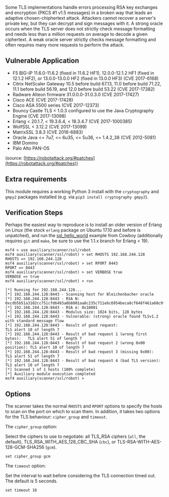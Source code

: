 Some TLS implementations handle errors processing RSA key exchanges and encryption (PKCS #1 v1.5 messages) in a broken way that leads an adaptive chosen-chiphertext attack. Attackers cannot recover a server's private key, but they can decrypt and sign messages with it. A strong oracle occurs when the TLS server does not strictly check message formatting and needs less than a million requests on average to decode a given ciphertext. A weak oracle server strictly checks message formatting and often requires many more requests to perform the attack.

## Vulnerable Application

* F5 BIG-IP 11.6.0-11.6.2 (fixed in 11.6.2 HF1), 12.0.0-12.1.2 HF1 (fixed in 12.1.2 HF2), or 13.0.0-13.0.0 HF2 (fixed in 13.0.0 HF3) (CVE 2017-6168)
* Citrix NetScaler Gateway 10.5 before build 67.13, 11.0 before build 71.22, 11.1 before build 56.19, and 12.0 before build 53.22 (CVE 2017-17382)
* Radware Alteon firmware 31.0.0.0-31.0.3.0 (CVE 2017-17427)
* Cisco ACE (CVE 2017-17428)
* Cisco ASA 5500 series (CVE 2017-12373)
* Bouncy Castle TLS < 1.0.3 configured to use the Java Cryptography Engine (CVE 2017-13098)
* Erlang  < 20.1.7, < 19.3.6.4, < 18.3.4.7 (CVE 2017-1000385)
* WolfSSL < 3.12.2 (CVE 2017-13099)
* MatrixSSL 3.8.3 (CVE 2016-6883)
* Oracle Java <= 7u7, <= 6u35, <= 5u36, <= 1.4.2_38  (CVE 2012-5081)
* IBM Domino
* Palo Alto PAN-OS

(source: [https://robotattack.org/#patches](https://robotattack.org/#patches))

## Extra requirements

This module requires a working Python 3 install with the `cryptography` and `gmpy2` packages installed (e.g. via `pip3 install cryptography gmpy2`).

## Verification Steps

Perhaps the easiest way to reproduce is to install an older version of Erlang on Linux (the stock `erlang` package on Ubuntu 17.10 and before is unpatched), and run the [ssl_hello_world](https://github.com/ninenines/cowboy/tree/master/examples/ssl_hello_world) example from Cowboy (additionally requires `git` and `make`, be sure to use the 1.1.x branch for Erlang < 19).

```
msf4 > use auxiliary/scanner/ssl/robot 
msf4 auxiliary(scanner/ssl/robot) > set RHOSTS 192.168.244.128
RHOSTS => 192.168.244.128
msf4 auxiliary(scanner/ssl/robot) > set RPORT 8443
RPORT => 8443
msf4 auxiliary(scanner/ssl/robot) > set VERBOSE true
VERBOSE => true
msf4 auxiliary(scanner/ssl/robot) > run

[*] Running for 192.168.244.128...
[*] 192.168.244.128:8443 - Scanning host for Bleichenbacher oracle
[*] 192.168.244.128:8443 - RSA N: 0xcdb5b51a3102cc751cfd6493a8b8801aa8c235c711e6c6954beca8cf648f461a68c9fd3fa81ad7e41634b739a0a33a138917c4e300a2543f7d09cf83ae9fc5338f6be04a59768708a2fa6b98e9affe0c24a23f79cda03a3ca367d4e7660e9da1c09b17d999b79296c65194f18c392471c9a051be048cbeea347abbb1a42d8af5
[*] 192.168.244.128:8443 - RSA e: 0x10001
[*] 192.168.244.128:8443 - Modulus size: 1024 bits, 128 bytes
[+] 192.168.244.128:8443 - Vulnerable: (strong) oracle found TLSv1.2 with standard message flow
[*] 192.168.244.128:8443 - Result of good request:                        TLS alert 10 of length 7
[*] 192.168.244.128:8443 - Result of bad request 1 (wrong first bytes):   TLS alert 51 of length 7
[*] 192.168.244.128:8443 - Result of bad request 2 (wrong 0x00 position): TLS alert 10 of length 7
[*] 192.168.244.128:8443 - Result of bad request 3 (missing 0x00):        TLS alert 51 of length 7
[*] 192.168.244.128:8443 - Result of bad request 4 (bad TLS version):     TLS alert 10 of length 7
[*] Scanned 1 of 1 hosts (100% complete)
[*] Auxiliary module execution completed
msf4 auxiliary(scanner/ssl/robot) > 
```

## Options

The scanner takes the normal `RHOSTS` and `RPORT` options to specify the hosts to scan on the port on which to scan them. In addition, it takes two options for the TLS behaviour: `cipher_group` and `timeout`.

The `cipher_group` option:

Select the ciphers to use to negotiate: all TLS_RSA ciphers (`all`, the default), TLS_RSA_WITH_AES_128_CBC_SHA (`cbc`), or TLS-RSA-WITH-AES-128-GCM-SHA256 (`gcm`).

```
set cipher_group gcm
```

The `timeout` option:

Set the interval to wait before considering the TLS connection timed out. The default is 5 seconds.

```
set timeout 10
```
